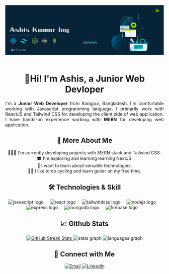 <div align="center">
  <img src="/banner.jpg"  />
</div>

<br clear="both">

<h1 align="center">🙋Hi! I'm Ashis, a Junior Web Devloper</h1><p align="justify">I'm a <b>Junior Web Developer</b> from Rangpur, Bangladesh. I'm comfortable working with Javascript programming language. I primarily work with ReactJS and Tailwind CSS for developing the client side of web application. I have hands-on experience working with <b>MERN</b> for developing web application.</p>

<h2 align="center">🚀 More About Me</h2>
<p align="center">
    👨🏻‍💻 I'm currently developing projects with MERN stack and Tailwind CSS.
    <br>
    🎓 I'm exploring and learning learning NextJS.
    <br>
    🎯 I want to learn about versatile technologies.
    <br>
    🚴🎸 I like to do cycling and learn guitar on my free time.
</p>

<h2 align="center">🛠️ Technologies & Skill</h2>
<div align="center">
  <img src="https://skillicons.dev/icons?i=js" height="40" alt="javascript logo"  />
  <img width="12" />
  <img src="https://skillicons.dev/icons?i=react" height="40" alt="react logo"  />
  <img width="12" />
  <img src="https://skillicons.dev/icons?i=tailwind" height="40" alt="tailwindcss logo"  />
  <img width="12" />
  <img src="https://skillicons.dev/icons?i=nodejs" height="40" alt="nodejs logo"  />
  <img width="12" />
  <img src="https://skillicons.dev/icons?i=express" height="40" alt="express logo"  />
  <img width="12" />
  <img src="https://skillicons.dev/icons?i=mongodb" height="40" alt="mongodb logo"  />
  <img width="12" />
  <img src="https://skillicons.dev/icons?i=firebase" height="40" alt="firebase logo"  />
  <img width="12" />
</div>

<h2 align="center">📈 Github Stats</h2>
<div align="center">
<a href="https://git.io/streak-stats">
  <img src="https://nirzak-streak-stats.vercel.app?user=ashis263&theme=shadow-blue" alt="GitHub Streak Stats">
</a>
  <img src="https://github-readme-stats.vercel.app/api?username=ashis263&hide_title=false&hide_rank=false&show_icons=true&include_all_commits=true&count_private=true&disable_animations=false&theme=shadow-blue&bg_color=FFFFFF00&locale=en&hide_border=false&order=1" height="150" alt="stats graph"  />
  <img src="https://github-readme-stats.vercel.app/api/top-langs?username=ashis263&locale=en&hide_title=false&layout=compact&card_width=320&langs_count=5&theme=shadow-blue&bg_color=FFFFFF00&hide_border=false&order=2" height="150" alt="languages graph"  />
</div>

<h2 align="center">🤝 Connect with Me</h2>
<div align="center">
    <a href="mailto:ashis263@gamil.com"><img src="https://img.icons8.com/?size=100&id=qyRpAggnV0zH&format=png&color=000000" alt="Email" width="25" height="29"></a>
  <a href="https://www.linkedin.com/in/ashis263/"><img src="https://img.icons8.com/color/48/000000/linkedin.png" alt="LinkedIn" width="30" height="30"></a>
</div>



<br clear="both">
